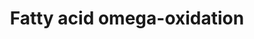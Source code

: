 ---
annotations:
- id: PW:0001253
  parent: classic metabolic pathway
  type: Pathway Ontology
  value: fatty acid omega degradation pathway
authors:
- Evelo
- MaintBot
- Thomas
- Christine Chichester
- Eweitz
- Egonw
citedin:
- link: PMC5075206
  title: Hepatic transcriptome implications for palm fruit juice deterrence of type
    2 diabetes mellitus in young male Nile rats (2016)
description: ''
last-edited: 2021-05-23
organisms:
- Mus musculus
redirect_from:
- /index.php/Pathway:WP33
- /instance/WP33
- /instance/WP33_r124578
revision: r124578
schema-jsonld:
- '@context': https://schema.org/
  '@id': https://wikipathways.github.io/pathways/WP33.html
  '@type': Dataset
  creator:
    '@type': Organization
    name: WikiPathways
  description: ''
  keywords:
  - Adh4
  - Adh7
  - Aldh1a1
  - Aldh2
  - Cyp1a1
  - Cyp1a2
  - Cyp2e1
  license: CC0
  name: Fatty acid omega-oxidation
seo: CreativeWork
title: Fatty acid omega-oxidation
wpid: WP33
---